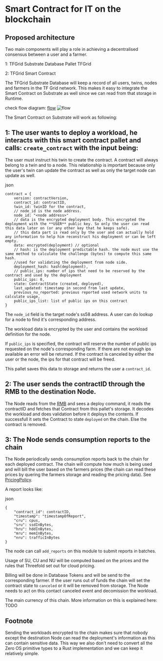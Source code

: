 # Smart Contract for IT on the blockchain

## Proposed architecture

Two main components will play a role in achieving a decentralised consensus between a user and a farmer.

1: TFGrid Substrate Database Pallet TFGrid

2: TFGrid Smart Contract

The TFGrid Substrate Database will keep a record of all users, twins, nodes and farmers in the TF Grid network. This makes it easy to integrate the Smart Contract on Substrate as well since we can read from that storage in Runtime.

check flow diagram: [flow](flow.png)
![flow](flow.png)

The Smart Contract on Substrate will work as following:

## 1: The user wants to deploy a workload, he interacts with this smart contract pallet and calls: `create_contract` with the input being:

The user must instruct his twin to create the contract. A contract will always belong to a twin and to a node. This relationship is important because only the user's twin can update the contract as well as only the target node can update as well.

json
```
contract = {
    version: contractVersion,
    contract_id: contractID,
    twin_id: twinID for the contract,
    // node_id is the node address.
    node_id: "<node address>"
    // data is the encrypted deployment body. This encrypted the deployment with the **USER** public key. So only the user can read this data later on (or any other key that he keeps safe).
    // this data part is read only by the user and can actually hold any information to help him reconstruct his deployment or can be left empty.
    data: encrypted(deployment) // optional
    // hash: is the deployment predictable hash. the node must use the same method to calculate the challenge (bytes) to compute this same hash.
    //used for validating the deployment from node side.
    deployment_hash: hash(deployment),
    // public_ips: number of ips that need to be reserved by the contract and used by the deployment
    public_ips: 0,
    state: ContractState (created, deployed),
    last_updated: timestamp in second from last update,
    previous_nu_reported: previous reported used network units to calculate usage,
    public_ips_list: list of public ips on this contract
}
```
The `node_id` field is the target node's ss58 address. A user can do lookup for a node to find it's corresponding address.

The workload data is encrypted by the user and contains the workload definition for the node.

If `public_ips` is specified, the contract will reserve the number of public ips requested on the node's corresponding farm. If there are not enough ips available an error will be returned. If the contract is canceled by either the user or the node, the ips for that contract will be freed.

This pallet saves this data to storage and returns the user a `contract_id`.

## 2: The user sends the contractID through the RMB to the destination Node.

The Node reads from the [RMB](https://github.com/threefoldtech/rmb) and sees a deploy command, it reads the contractID and fetches that Contract from this pallet's storage. It decodes the workload and does validation before it deploys the contents. If successfull it sets the Contract to state `deployed` on the chain. Else the contract is removed.

## 3: The Node sends consumption reports to the chain

The Node periodically sends consumption reports back to the chain for each deployed contract. The chain will compute how much is being used and will bill the user based on the farmers prices (the chain can read these prices by quering the farmers storage and reading the pricing data). See [PricingPolicy](https://github.com/threefoldtech/substrate-pallets/blob/03a5823ce79200709d525ec182036b47a60952ef/pallet-tfgrid/src/types.rs#L120).

A report looks like:

json
```
{
	"contract_id": contractID,
    "timestamp": "timestampOfReport",
	"cru": cpus,
	"sru": ssdInBytes,
	"hru": hddInBytes,
	"mru": memInBytes,
	"nru": trafficInBytes
}
```

The node can call `add_reports` on this module to submit reports in batches.

Usage of SU, CU and NU will be computed based on the prices and the rules that Threefold set out for cloud pricing.

Billing will be done in Database Tokens and will be send to the corresponding farmer. If the user runs out of funds the chain will set the contract state to `canceled` or it will be removed from storage. The Node needs to act on this contact canceled event and decomission the workload. 

The main currency of this chain. More information on this is explained here: TODO

## Footnote

Sending the workloads encrypted to the chain makes sure that nobody except the destination Node can read the deployment's information as this can contain sensitive data. This way we also don't need to convert all the Zero OS primitive types to a Rust implementation and we can keep it relatively simple.